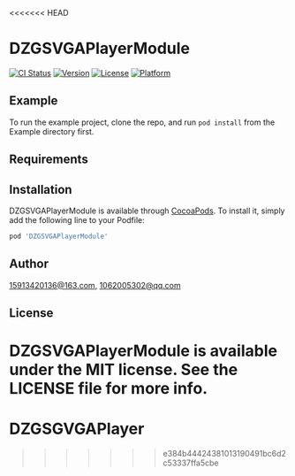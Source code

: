 <<<<<<< HEAD
# DZGSVGAPlayerModule

[![CI Status](https://img.shields.io/travis/15913420136@163.com/DZGSVGAPlayerModule.svg?style=flat)](https://travis-ci.org/15913420136@163.com/DZGSVGAPlayerModule)
[![Version](https://img.shields.io/cocoapods/v/DZGSVGAPlayerModule.svg?style=flat)](https://cocoapods.org/pods/DZGSVGAPlayerModule)
[![License](https://img.shields.io/cocoapods/l/DZGSVGAPlayerModule.svg?style=flat)](https://cocoapods.org/pods/DZGSVGAPlayerModule)
[![Platform](https://img.shields.io/cocoapods/p/DZGSVGAPlayerModule.svg?style=flat)](https://cocoapods.org/pods/DZGSVGAPlayerModule)

## Example

To run the example project, clone the repo, and run `pod install` from the Example directory first.

## Requirements

## Installation

DZGSVGAPlayerModule is available through [CocoaPods](https://cocoapods.org). To install
it, simply add the following line to your Podfile:

```ruby
pod 'DZGSVGAPlayerModule'
```

## Author

15913420136@163.com, 1062005302@qq.com

## License

DZGSVGAPlayerModule is available under the MIT license. See the LICENSE file for more info.
=======
# DZGSGVGAPlayer
>>>>>>> e384b44424381013190491bc6d2c53337ffa5cbe
